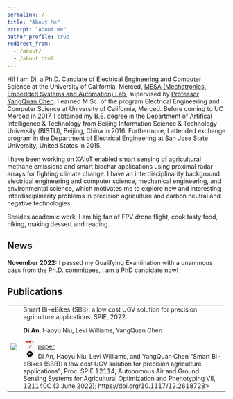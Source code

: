 ```yaml
---
permalink: /
title: "About Me"
excerpt: "About me"
author_profile: true
redirect_from: 
  - /about/
  - /about.html
---
```


Hi! I am Di, a Ph.D. Candiate of Electrical Engineering and Computer Science at the University of California, Merced, [MESA (Mechatronics, Embedded Systems and Automation) Lab](https://mechatronics.ucmerced.edu/members/graduate), supervised by [Professor YangQuan Chen](https://mechatronics.ucmerced.edu/members/faculty). I earned M.Sc. of the program Electrical Engineering and Computer Science at University of California, Merced. Before coming to UC Merced in 2017, I obtained my B.E. degree in the Department of Artifical Intelligence & Technology from Beijing Information Science & Technology University (BISTU), Beijing, China in 2016. Furthermore, I attended exchange program in the Department of Electrical Engineering at San Jose State University, United States in 2015. 

I have been working on XAIoT enabled smart sensing of agricultural methane emissions and smart biochar applications using proximal radar arrays for fighting climate change. I have an interdisciplinarity background: electrical engineering and computer science, mechanical engineering, and environmental science, which motivates me to explore new and interesting interdisciplinarity problems in precision agriculture and carbon neutral and negative technologies.


Besides academic work, I am big fan of FPV drone flight, cook tasty food, hiking, making dessert and reading.

## News
**November 2022:** I passed my Qualifying Examination with a unanimous pass from the Ph.D. committees, I am a PhD candidate now!

## Publications
<table style="border: none; border-collapse: collapse;" border="0">
  
<tr style="border-collapse: separate; border-spacing:30em;">

<td style="border-collapse: collapse; border: none;">
<img src="https://raw.githubusercontent.com/andi00123456/andi00123456.github.io/master/images/umr.gif" width="800"/>
</td>

<td style="border-collapse: collapse; border: none;">
Smart Bi-eBikes (SBB): a low cost UGV solution for precision agriculture applications. SPIE, 2022.
  
<b>Di An</b>, Haoyu Niu, Levi Williams, YangQuan Chen
<br>

<img src="https://raw.githubusercontent.com/andi00123456/andi00123456.github.io/master/images/pdf_icon.png" width="20" height="20" hspace="5">
<span><a href="https://doi.org/10.1117/12.2618728">paper</a></span>
<br>
<img src="https://raw.githubusercontent.com/andi00123456/andi00123456.github.io/master/images/citation_icon.png" width="20" height="20" hspace="5">
<span>Di An, Haoyu Niu, Levi Williams, and YangQuan Chen "Smart Bi-eBikes (SBB): a low cost UGV solution for precision agriculture applications", Proc. SPIE 12114, Autonomous Air and Ground Sensing Systems for Agricultural Optimization and Phenotyping VII, 121140C (3 June 2022); https://doi.org/10.1117/12.2618728></span>
<!-- <img src="https://raw.githubusercontent.com/andi00123456/dan7.github.io/master/images/web_icon.png" width="20" height="20" hspace="5" >
<span><a href="https://sites.google.com/nvidia.com/unsup-mesh-2020">project page</a></span>
<br>
<img src="https://raw.githubusercontent.com/andi00123456/dan7.github.io/master/images/github_icon.png" width="20" height="20" hspace="5">
<span><a href="https://github.com/NVlabs/UMR">code</a></span> -->
</td>
</tr>